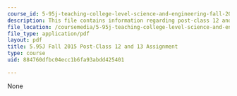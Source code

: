 ```yaml
---
course_id: 5-95j-teaching-college-level-science-and-engineering-fall-2015
description: This file contains information regarding post-class 12 and 13 sssignment.
file_location: /coursemedia/5-95j-teaching-college-level-science-and-engineering-fall-2015/884760dfbc04ecc1b6fa93abdd425401_MIT5_95JF15_Assignment12and13.pdf
file_type: application/pdf
layout: pdf
title: 5.95J Fall 2015 Post-Class 12 and 13 Assignment
type: course
uid: 884760dfbc04ecc1b6fa93abdd425401

---
```

None
